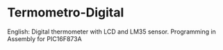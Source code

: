 # Termometro-Digital
English: Digital thermometer with LCD and LM35 sensor. Programming in Assembly for PIC16F873A
